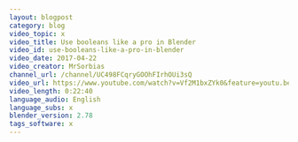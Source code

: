 ```yaml
---
layout: blogpost
category: blog
video_topic: x
video_title: Use booleans like a pro in Blender
video_id: use-booleans-like-a-pro-in-blender
video_date: 2017-04-22
video_creator: MrSorbias
channel_url: /channel/UC498FCqryGOOhFIrhOUi3sQ
video_url: https://www.youtube.com/watch?v=Vf2M1bxZYk0&feature=youtu.be
video_length: 0:22:40
language_audio: English
language_subs: x
blender_version: 2.78
tags_software: x
---
```

